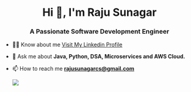 <h1 align="center">Hi 👋, I'm Raju Sunagar</h1>
<h3 align="center">A Passionate Software Development Engineer</h3>

- 👨‍💻  Know about me [Visit My Linkedin Profile](https://www.linkedin.com/in/rajusunagar/)

- 💬 Ask me about **Java, Python, DSA, Microservices and AWS Cloud.**

- 📫 How to reach me **rajusunagarcs@gmail.com**
  
  ![](https://komarev.com/ghpvc/?username=rajusunagar&color=brightgreen)
<p align="left">
</p>



